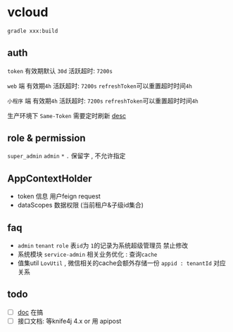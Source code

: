 # vcloud

```bash
gradle xxx:build
```

## auth

`token` 有效期默认 `30d` 活跃超时: `7200s`

`web` 端 有效期`4h` 活跃超时: `7200s`  `refreshToken`可以重置超时时间`4h`

`小程序` 端 有效期`4h` 活跃超时: `7200s`  `refreshToken`可以重置超时时间`4h`

生产环境下 `Same-Token` 需要定时刷新 [desc](https://sa-token.cc/doc.html#/micro/same-token)

## role & permission

`super_admin` `admin` `*` `.` 保留字 , 不允许指定

## AppContextHolder

- token 信息 用户feign request
- dataScopes 数据权限 (当前租户&子级id集合)

## faq

- `admin` `tenant` `role` 表`id`为 `1`的记录为系统超级管理员 禁止修改
- 系统模块 `service-admin` 相关业务优化 : 查询`cache`
- 值集util `LovUtil` , 微信相关的cache会额外存储一份 `appid : tenantId` 对应关系

## todo

- [ ] [doc](https://doc.bootvue.com) 在搞
- [ ] 接口文档: 等knife4j 4.x or 用 apipost